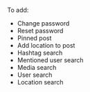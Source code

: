 To add:

- Change password
- Reset password
- Pinned post
- Add location to post
- Hashtag search
- Mentioned user search
- Media search
- User search
- Location search